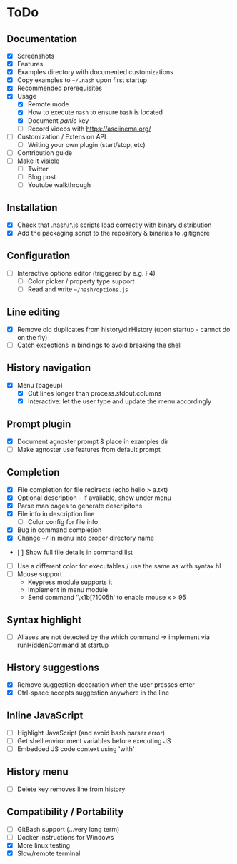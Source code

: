 # ToDo

## Documentation
- [x] Screenshots
- [x] Features
- [x] Examples directory with documented customizations
- [x] Copy examples to `~/.nash` upon first startup
- [x] Recommended prerequisites
- [x] Usage
    - [x] Remote mode
    - [x] How to execute `nash` to ensure `bash` is located
    - [x] Document *panic* key
    - [ ] Record videos with https://asciinema.org/
- [ ] Customization / Extension API
    - [ ] Writing your own plugin (start/stop, etc)
- [ ] Contribution guide
- [ ] Make it visible
    - [ ] Twitter
    - [ ] Blog post
    - [ ] Youtube walkthrough

## Installation
- [x] Check that .nash/*.js scripts load correctly with binary distribution
- [x] Add the packaging script to the repository & binaries to .gitignore

## Configuration
- [ ] Interactive options editor (triggered by e.g. F4)
    - [ ] Color picker / property type support
    - [ ] Read and write `~/nash/options.js`

## Line editing
- [x] Remove old duplicates from history/dirHistory
    (upon startup - cannot do on the fly)
- [ ] Catch exceptions in bindings to avoid breaking the shell

## History navigation
- [x] Menu (pageup)
    - [x] Cut lines longer than process.stdout.columns
    - [x] Interactive: let the user type and update the menu accordingly

## Prompt plugin
- [x] Document agnoster prompt & place in examples dir
- [ ] Make agnoster use features from default prompt

## Completion
- [x] File completion for file redirects (echo hello > a.txt)
- [x] Optional description - if available, show under menu
- [x] Parse man pages to generate descripitons
- [x] File info in description line
    - [ ] Color config for file info
- [x] Bug in command completion
- [x] Change `~/` in menu into proper directory name
- [ ] Show full file details in command list
- [ ] Use a different color for executables / use the same as with syntax hl
- [ ] Mouse support
    - Keypress module supports it
    - Implement in menu module
    - Send command '\x1b[?1005h' to enable mouse x > 95

## Syntax highlight
- [ ] Aliases are not detected by the which command => implement
    via runHiddenCommand at startup

## History suggestions
- [x] Remove suggestion decoration when the user presses enter
- [x] Ctrl-space accepts suggestion anywhere in the line
 
## Inline JavaScript
- [ ] Highlight JavaScript (and avoid bash parser error)
- [ ] Get shell environment variables before executing JS
- [ ] Embedded JS code context using 'with'

## History menu
- [ ] Delete key removes line from history

## Compatibility / Portability
- [ ] GitBash support (...very long term)
- [ ] Docker instructions for Windows
- [x] More linux testing
- [x] Slow/remote terminal
